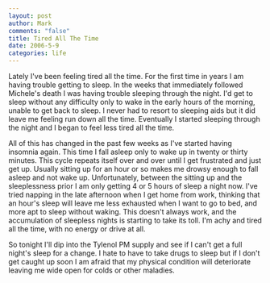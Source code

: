 ```yaml
--- 
layout: post
author: Mark
comments: "false"
title: Tired All The Time
date: 2006-5-9
categories: life
---
```

Lately I've been feeling tired all the time. For the first time in years I am having trouble getting to sleep. In the weeks that immediately followed Michele's death I was having trouble sleeping through the night. I'd get to sleep without any difficulty only to wake in the early hours of the morning, unable to get back to sleep. I never had to resort to sleeping aids but it did leave me feeling run down all the time. Eventually I started sleeping through the night and I began to feel less tired all the time.

All of this has changed in the past few weeks as I've started having insomnia again. This time I fall asleep only to wake up in twenty or thirty minutes. This cycle repeats itself over and over until I get frustrated and just get up. Usually sitting up for an hour or so makes me drowsy enough to fall asleep and not wake up. Unfortunately, between the sitting up and the sleeplessness prior I am only getting 4 or 5 hours of sleep a night now. I've tried napping in the late afternoon when I get home from work, thinking that an hour's sleep will leave me less exhausted when I want to go to bed, and more apt to sleep without waking. This doesn't always work, and the accumulation of sleepless nights is starting to take its toll. I'm achy and tired all the time, with no energy or drive at all.

So tonight I'll dip into the Tylenol PM supply and see if I can't get a full night's sleep for a change. I hate to have to take drugs to sleep but if I don't get caught up soon I am afraid that my physical condition will deteriorate leaving me wide open for colds or other maladies.

